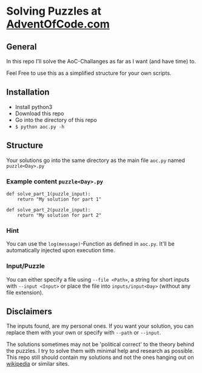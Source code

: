 # Solving Puzzles at [AdventOfCode.com](https://adventofcode.com/2017)

## General
In this repo I'll solve the AoC-Challanges as far as I want (and have time) to.

Feel Free to use this as a simplified structure for your own scripts.

## Installation

- Install python3
- Download this repo
- Go into the directory of this repo
- `$ python aoc.py -h`

## Structure

Your solutions go into the same directory as the main file `aoc.py` named `puzzle<Day>.py`

### Example content `puzzle<Day>.py`
```python3
def solve_part_1(puzzle_input):
    return "My solution for part 1"

def solve_part_2(puzzle_input):
    return "My solution for part 2"
```

### Hint
You can use the `log(message)`-Function as defined in `aoc.py`. It'll be automatically injected upon execution time.

### Input/Puzzle

You can either specify a file using `--file <Path>`, a string for short inputs with `--input <Input>` or place the file into `inputs/input<Day>` (without any 
file extension).

## Disclaimers

The inputs found, are my personal ones. If you want your solution, you can replace them with your own or specify with `--path` or `--input`.

The solutions sometimes may not be 'political correct' to the theory behind the puzzles. I try to solve them with minimal help and research as possible. This 
repo still should contain my solutions and not the ones hanging out on [wikipedia](https://www.wikipedia.org/) or similar sites.
